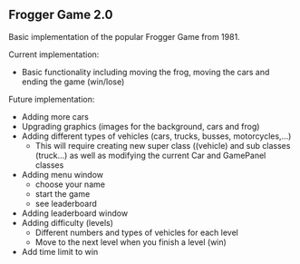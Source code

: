 Frogger Game 2.0
-

Basic implementation of the popular Frogger Game from 1981. 

Current implementation:
- Basic functionality including moving the frog, moving the cars and ending the game (win/lose)

Future implementation:
- Adding more cars
- Upgrading graphics (images for the background, cars and frog)
- Adding different types of vehicles (cars, trucks, busses, motorcycles,...)
  - This will require creating new super class ((vehicle) and sub classes (truck...) as 
    well as modifying the current Car and GamePanel classes
- Adding menu window
  - choose your name
  - start the game
  - see leaderboard
- Adding leaderboard window
- Adding difficulty (levels)
  - Different numbers and types of vehicles for each level
  - Move to the next level when you finish a level (win)
- Add time limit to win